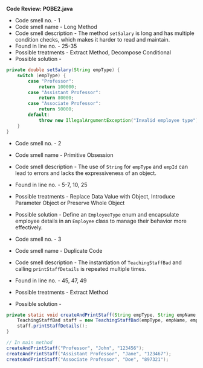 **Code Review: POBE2.java**
- Code smell no. - 1
- Code smell name - Long Method
- Code smell description - The method `setSalary` is long and has multiple condition checks, which makes it harder to read and maintain.
- Found in line no. - 25-35
- Possible treatments - Extract Method, Decompose Conditional
- Possible solution - 
```java
private double setSalary(String empType) {
    switch (empType) {
        case "Professor":
            return 100000;
        case "Assistant Professor":
            return 80000;
        case "Associate Professor":
            return 50000;
        default:
            throw new IllegalArgumentException("Invalid employee type");
    }
}
```

- Code smell no. - 2
- Code smell name - Primitive Obsession
- Code smell description - The use of `String` for `empType` and `empId` can lead to errors and lacks the expressiveness of an object.
- Found in line no. - 5-7, 10, 25
- Possible treatments - Replace Data Value with Object, Introduce Parameter Object or Preserve Whole Object
- Possible solution - Define an `EmployeeType` enum and encapsulate employee details in an `Employee` class to manage their behavior more effectively.

- Code smell no. - 3
- Code smell name - Duplicate Code
- Code smell description - The instantiation of `TeachingStaffBad` and calling `printStaffDetails` is repeated multiple times.
- Found in line no. - 45, 47, 49
- Possible treatments - Extract Method
- Possible solution - 
```java
private static void createAndPrintStaff(String empType, String empName, String empId) {
    TeachingStaffBad staff = new TeachingStaffBad(empType, empName, empId);
    staff.printStaffDetails();
}

// In main method
createAndPrintStaff("Professor", "John", "123456");
createAndPrintStaff("Assistant Professor", "Jane", "123467");
createAndPrintStaff("Associate Professor", "Doe", "897321");
```
